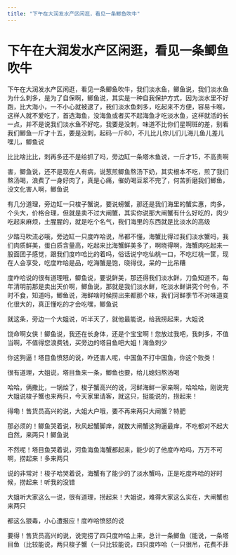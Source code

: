 ```yaml
---
title: "下午在大润发水产区闲逛，看见一条鲫鱼吹牛"
---
```

# 下午在大润发水产区闲逛，看见一条鲫鱼吹牛

下午在大润发水产区闲逛，看见一条鲫鱼吹牛，我们淡水鱼，鲫鱼说，我们淡水鱼为什么刺多，是为了自保啊，鲫鱼说，其实是一种自我保护方式，因为淡水里不好跑，比大海小，一不小心就被逮了，我们淡水鱼刺多，吃起来不方便，容易卡喉，这样人就不爱吃了，首选海鱼，没海鱼或者买不起海鱼才吃淡水鱼，这样就活的长一点，并不是说我们淡水鱼不好吃，我要是没刺，味道不比你们星啊斑的差，别看我们鲫鱼一斤才十五，要是没刺，起码一斤80，不儿比儿你儿们儿海儿鱼儿差儿嘿儿，鲫鱼说

比比啥比比，刺再多还不是给抓了吗，旁边缸一条塔木鱼说，一斤才15，不高贵啊

害，鲫鱼说，还不是现在人有病，说葱煎鲫鱼熬汤下奶，其实根本不吃，煎了我们熬汤喝，浪费了一身好肉了，真是心痛，催奶喝豆浆不完了，何苦折磨我们鲫鱼，没文化害人啊，鲫鱼说

有几分道理，旁边缸一只梭子蟹说，要说螃蟹，那还是我们海里的蟹实惠，肉多，个头大，价格合理，但就是卖不过大闸蟹，其实你说那大闸蟹有什么好吃的，肉少吃起来麻烦，土腥腥的，就是吃个名气，我们海里的东西就是比淡水的高级

少踏马吹流必哦，旁边缸一只度咋哈说，吊都不懂，海蟹比得过我们淡水蟹吗，我们肉质鲜美，蛋白质含量高，吃起来比海蟹鲜美多了，啊晓得啊，海蟹肉吃起来一股面团子感觉，跟我们度咋哈比的着吗，俗话说宁吃仙桃一口，不吃烂桃一筐，现在人会享受，吃度咋哈是品，吃海蟹是饱，晓得伐，呆的一比吊糟

度咋哈说的很有道理哦，鲫鱼说，要说鲜美，那还得我们淡水鲜，刀鱼知道不，每年清明前那是卖出天价啊，鲫鱼说，那就是我们淡水鲜，吃淡水鲜讲究个时令，不时不食，知道吗，鲫鱼说，海鲜啥时候捞出来都那个味，我们河鲜季节不对味道变化很大的，真正懂吃的才会吃嘿，鲫鱼说

就这条，旁边一个大姐说，听半天了，就他最能说，给我捞起来，大姐说

饶命啊女侠！鲫鱼说，我还在长身体，还是个宝宝啊！您放过我吧，我刺多，不值当啊，不值得您浪费钱，买旁边的塔目鱼吧大姐！海鱼刺少

你这狗逼！塔目鱼愤怒的说，咋还害人呢，中国鱼不打中国鱼，你这个败类！

很有道理，大姐说，塔目鱼来一条，鲫鱼也要，给儿媳妇熬汤喝

哈哈，俩撒比，一锅烩了，梭子蟹高兴的说，河鲜海鲜一家亲啊，哈哈哈，刚说完大姐说梭子蟹也来两只，今天家里请客，就这只，挺能说的，捞起来！

得嘞！售货员高兴的说，大姐大户哦，要不再来两只大闸蟹？特肥

那必须的！鲫鱼哭着说，秋风起蟹脚痒，就数大闸蟹这狗逼最痒，不吃都对不起大自然，来两只！鲫鱼说

不然呢！塔目鱼哭着说，河鱼海鱼海蟹都起来，能少的了他度咋哈吗，万万不可啊，捞起来！多来两只

说的非常对！梭子哈哭着说，海蟹有了能少的了淡水蟹吗，正是吃度咋哈的好时候，捞起来！听我的没错

大姐听大家这么一说，很有道理，捞起来！大姐说，难得大家这么实在，大闸蟹也来两只

都这么狠毒，小心遭报应！度咋哈愤怒的说

要得！售货员高兴的说，说完捞了四只度咋哈上来，总计一条鲫鱼（能说，一条塔目鱼（比较能说，两只梭子蟹（一只比较能说，四只度咋哈（一只很吊，花费不菲
